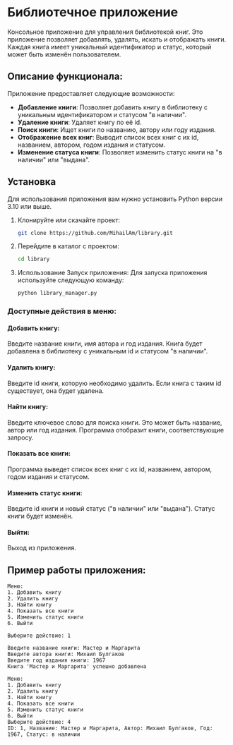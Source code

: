 # Библиотечное приложение

Консольное приложение для управления библиотекой книг. Это приложение позволяет добавлять, удалять, искать и отображать книги. Каждая книга имеет уникальный идентификатор и статус, который может быть изменён пользователем.

## Описание функционала:

Приложение предоставляет следующие возможности:
- **Добавление книги**: Позволяет добавить книгу в библиотеку с уникальным идентификатором и статусом "в наличии".
- **Удаление книги**: Удаляет книгу по её id.
- **Поиск книги**: Ищет книги по названию, автору или году издания.
- **Отображение всех книг**: Выводит список всех книг с их id, названием, автором, годом издания и статусом.
- **Изменение статуса книги**: Позволяет изменить статус книги на "в наличии" или "выдана".

## Установка

Для использования приложения вам нужно установить Python версии 3.10 или выше.

1. Клонируйте или скачайте проект:
   ```bash
   git clone https://github.com/MihailAm/library.git
2. Перейдите в каталог с проектом:
    ```bash
    cd library
3. Использование
Запуск приложения:
Для запуска приложения используйте следующую команду:
    ```bash
    python library_manager.py
### Доступные действия в меню:
#### Добавить книгу:
Введите название книги, имя автора и год издания.
Книга будет добавлена в библиотеку с уникальным id и статусом "в наличии".
#### Удалить книгу:
Введите id книги, которую необходимо удалить.
Если книга с таким id существует, она будет удалена.
#### Найти книгу:
Введите ключевое слово для поиска книги. Это может быть название, автор или год издания.
Программа отобразит книги, соответствующие запросу.
#### Показать все книги:
Программа выведет список всех книг с их id, названием, автором, годом издания и статусом.
#### Изменить статус книги:
Введите id книги и новый статус ("в наличии" или "выдана").
Статус книги будет изменён.
#### Выйти:
Выход из приложения.
## Пример работы приложения:

```
Меню:
1. Добавить книгу
2. Удалить книгу
3. Найти книгу
4. Показать все книги
5. Изменить статус книги
6. Выйти

Выберите действие: 1

Введите название книги: Мастер и Маргарита
Введите автора книги: Михаил Булгаков
Введите год издания книги: 1967
Книга 'Мастер и Маргарита' успешно добавлена

Меню:
1. Добавить книгу
2. Удалить книгу
3. Найти книгу
4. Показать все книги
5. Изменить статус книги
6. Выйти
Выберите действие: 4
ID: 1, Название: Мастер и Маргарита, Автор: Михаил Булгаков, Год: 1967, Статус: в наличии